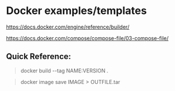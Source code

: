 # Docker examples/templates

<https://docs.docker.com/engine/reference/builder/>

<https://docs.docker.com/compose/compose-file/03-compose-file/>

## Quick Reference:

> docker build --tag NAME:VERSION .

> docker image save IMAGE > OUTFILE.tar

